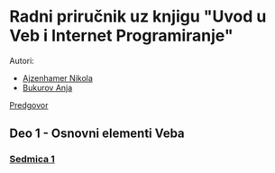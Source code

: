 # Radni priručnik uz knjigu "Uvod u Veb i Internet Programiranje"

Autori:

- [Ajzenhamer Nikola](https://www.nikolaajzenhamer.rs)
- [Bukurov Anja](http://www.math.rs/~anja_bukurov)

[Predgovor](./Poglavlja/Predgovor.md)

## Deo 1 - Osnovni elementi Veba

### [Sedmica 1](./Poglavlja/Sedmica%201/Sedmica%201.md)
